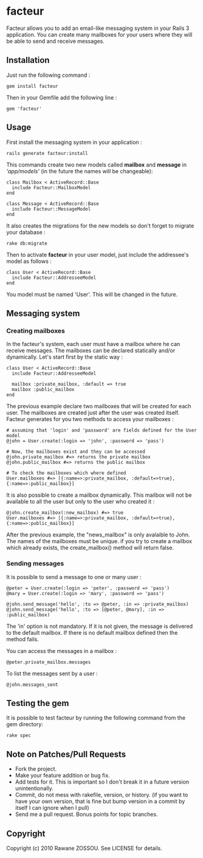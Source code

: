 # facteur #

Facteur allows you to add an email-like messaging system in your Rails 3 application. You can create many mailboxes for your users where they will be able to send and receive messages.

## Installation ##

Just run the following command :

    gem install facteur
  
Then in your Gemfile add the following line :

    gem 'facteur'
    
## Usage ##

First install the messaging system in your application :

    rails generate facteur:install  
    
This commands create two new models called __mailbox__  and __message__ in *'app/models'* (in the future the names will be changeable):

    class Mailbox < ActiveRecord::Base
      include Facteur::MailboxModel
    end

    class Message < ActiveRecord::Base
      include Facteur::MessageModel 
    end

It also creates the migrations for the new models so don't forget to migrate your database :

    rake db:migrate

Then to activate __facteur__ in your user model, just include the addressee's model as follows :

    class User < ActiveRecord::Base  
      include Facteur::AddresseeModel
    end
    
You model must be named 'User'. This will be changed in the future.

## Messaging system ##

### Creating mailboxes ###

In the facteur's system, each user must have a mailbox where he can receive messages. The mailboxes can be declared statically and/or dynamically. Let's start first by the static way :

    class User < ActiveRecord::Base  
      include Facteur::AddresseeModel
      
      mailbox :private_mailbox, :default => true
      mailbox :public_mailbox
    end

The previous example declare two mailboxes that will be created for each user. The mailboxes are created just after the user was created itself. Facteur generates for you two methods to access your mailboxes :

    # assuming that 'login' and 'password' are fields defined for the User model
    @john = User.create(:login => 'john', :password => 'pass')
    
    # Now, the mailboxes exist and they can be accessed
    @john.private_mailbox #=> returns the private mailbox
    @john.public_mailbox #=> returns the public mailbox
    
    # To check the mailboxes which where defined
    User.mailboxes #=> [{:name=>:private_mailbox, :default=>true}, {:name=>:public_mailbox}]
    
It is also possible to create a mailbox dynamically. This mailbox will not be available to all the user but only  to the user who created it :

    @john.create_mailbox(:new_mailbox) #=> true
    User.mailboxes #=> [{:name=>:private_mailbox, :default=>true}, {:name=>:public_mailbox}]
    
After the previous example, the "news\_mailbox" is only avalaible to John. The names of the mailboxes must be unique. if you try to create a mailbox which already exists, the create_mailbox() method will return false.

### Sending messages ###

It is possible to send a message to one or many user :

    @peter = User.create(:login => 'peter', :password => 'pass')
    @mary = User.create(:login => 'mary', :password => 'pass')
    
    @john.send_message('hello', :to => @peter, :in => :private_mailbox)
    @john.send_message('hello', :to => [@peter, @mary], :in => :public_mailbox)
    
The 'in' option is not mandatory. If it is not given, the message is delivered to the default mailbox. If there is no default mailbox defined then the method fails.

You can access the messages in a mailbox :

    @peter.private_mailbox.messages
    
To list the messages sent by a user :

    @john.messages_sent
    
## Testing the gem ##

It is possible to test facteur by running the following command from the gem directory:

    rake spec

## Note on Patches/Pull Requests ##
 
* Fork the project.
* Make your feature addition or bug fix.
* Add tests for it. This is important so I don't break it in a
  future version unintentionally.
* Commit, do not mess with rakefile, version, or history.
  (if you want to have your own version, that is fine but bump version in a commit by itself I can ignore when I pull)
* Send me a pull request. Bonus points for topic branches.

## Copyright ##

Copyright (c) 2010 Rawane ZOSSOU. See LICENSE for details.
